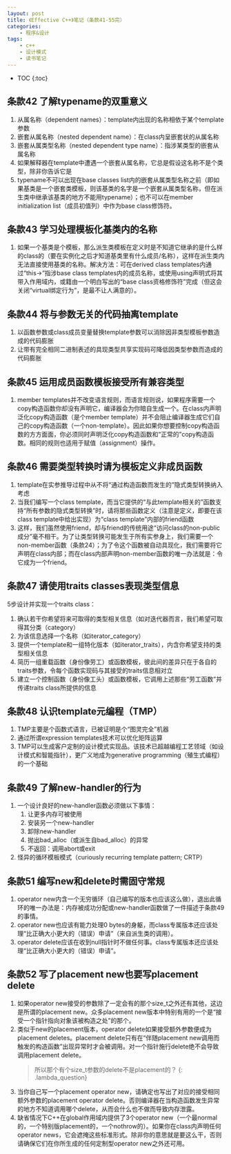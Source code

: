 ```yaml
---
layout: post
title: 《Effective C++》笔记（条款41-55完）
categories:
    - 程序&设计
tags:
    - c++
    - 设计模式
    - 读书笔记
---
```


* TOC
{:toc}

## 条款42 了解typename的双重意义

1. 从属名称（dependent names）：template内出现的名称相依于某个template参数
2. 嵌套从属名称（nested dependent name）：在class内呈嵌套状的从属名称
3. 嵌套从属类型名称（nested dependent type name）：指涉某类型的嵌套从属名称
4. 如果解释器在template中遭遇一个嵌套从属名称，它总是假设这名称不是个类型，除非你告诉它是
5. typename不可以出现在base classes list内的嵌套从属类型名称之前（即如果基类是一个嵌套类模板，则该基类的名字是一个嵌套从属类型名称，但在派生类中继承该基类的地方不能用typename）；也不可以在member initialization list（成员初值列）中作为base class修饰符。

## 条款43 学习处理模板化基类内的名称

1. 如果一个基类是个模板，那么派生类模板在定义时是不知道它继承的是什么样的class的（要在实例化之后才知道基类里有什么成员/名称），这样在派生类内无法直接使用基类的名称。解决方法：可在derived class templates内通过“this->”指涉base class templates内的成员名称，或使用using声明式将其带入作用域内，或籍由一个明白写出的“base class资格修饰符”完成（但这会关闭“virtual绑定行为”，是最不让人满意的）。

## 条款44 将与参数无关的代码抽离template

1. 以函数参数或class成员变量替换template参数可以消除因非类型模板参数造成的代码膨胀
2. 让带有完全相同二进制表述的具现类型共享实现码可降低因类型参数而造成的代码膨胀

## 条款45 运用成员函数模板接受所有兼容类型

1. member templates并不改变语言规则，而语言规则说，如果程序需要一个copy构造函数你却没有声明它，编译器会为你暗自生成一个。在class内声明泛化copy构造函数（是个member template）并不会阻止编译器生成它们自己的copy构造函数（一个non-template）。因此如果你想要控制copy构造函数的方方面面，你必须同时声明泛化copy构造函数和“正常的”copy构造函数。相同的规则也适用于赋值（assignment）操作。

## 条款46 需要类型转换时请为模板定义非成员函数

1. template在实参推导过程中从不将“通过构造函数而发生的”隐式类型转换纳入考虑
2. 当我们编写一个class template，而当它提供的“与此template相关的”函数支持“所有参数的隐式类型转换”时，请将那些函数定义（注意是定义，即要在该class template中给出实现）为“class template”内部的friend函数
3. 这样，我们虽然使用friend，却与friend的传统用途“访问class的non-public成分”毫不相干。为了让类型转换可能发生于所有实参身上，我们需要一个non-member函数（条款24）；为了令这个函数被自动具现化，我们需要将它声明在class内部；而在class内部声明non-member函数的唯一办法就是：令它成为一个friend。

## 条款47 请使用traits classes表现类型信息

5步设计并实现一个traits class：

1. 确认若干你希望将来可取得的类型相关信息（如对迭代器而言，我们希望可取得其分类（category）
1. 为该信息选择一个名称（如iterator\_category）
1. 提供一个template和一组特化版本（如iterator\_traits），内含你希望支持的类型相关信息
1. 简历一组重载函数（身份像劳工）或函数模板，彼此间的差异只在于各自的traits参数，令每个函数实现码与其接受的traits信息相对立
1. 建立一个控制函数（身份像工头）或函数模板，它调用上述那些“劳工函数”并传递traits class所提供的信息

## 条款48 认识template元编程（TMP）

1. TMP主要是个函数式语言，已被证明是个“图灵完全”机器
2. 通过所谓expression templates技术可以优化矩阵运算
3. TMP可以生成客户定制的设计模式实现品。该技术已超越编程工艺领域（如设计模式和智能指针），更广义地成为generative programming（殖生式编程）的一个基础

## 条款49 了解new-handler的行为

1. 一个设计良好的new-handler函数必须做以下事情：
   1. 让更多内存可被使用
   1. 安装另一个new-handler
   1. 卸除new-handler
   1. 抛出bad\_alloc（或派生自bad\_alloc）的异常
   1. 不返回：调用abort或exit
2. 怪异的循环模板模式（curiously recurring template pattern; CRTP）

## 条款51 编写new和delete时需固守常规

1. operator new内含一个无穷循环（自己编写的版本也应该这么做），退出此循环的唯一办法是：内存被成功分配或new-handler函数做了一件描述于条款49的事情。
2. operator new也应该有能力处理0 bytes的身躯，而class专属版本还应该处理“比正确大小更大的（错误）申请”（来自派生类的调用）。
3. operator delete应该在收到null指针时不做任何事。class专属版本还应该处理“比正确大小更大的（错误）申请”。

## 条款52 写了placement new也要写placement delete

1. 如果operator new接受的参数除了一定会有的那个size\_t之外还有其他，这边是所谓的placement new。众多placement new版本中特别有用的一个是“接受一个指针指向对象该被构造之处”的那个。
2. 类似于new的placement版本，operator delete如果接受额外参数便成为placement deletes。placement delete只有在“伴随placement new调用而触发的构造函数”出现异常时才会被调用。对一个指针施行delete绝不会导致调用placement delete。
   > 所以那个有个size\_t参数的delete不是placement的？
     {: .lambda_question}
3. 当你自己写一个placement operator new，请确定也写出了对应的接受相同额外参数的placement operator delete。否则编译器在当构造函数发生异常的地方不知道调用哪个delete，从而会什么也不做而导致内存泄露。
4. 缺省情况下C++在global作用域内提供了3个operator new（一个最normal的，一个特别版placement的，一个nothrow的）。如果你在class内声明任何operator news，它会遮掩这些标准形式。除非你的意思就是要这么干，否则请确保它们在你所生成的任何定制型operator new之外还可用。
